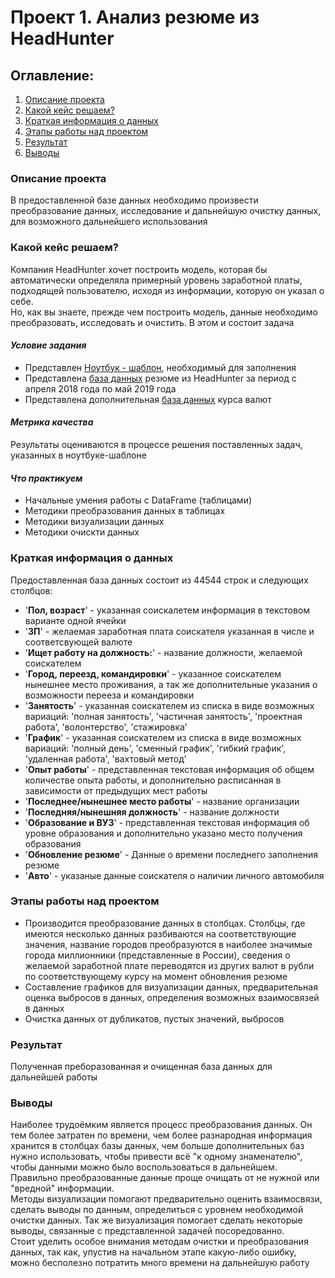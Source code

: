 # Проект 1. Анализ резюме из HeadHunter

## Оглавление:
1. [Описание проекта](README.md#Описание-проекта)
2. [Какой кейс решаем?](README.md#Какой-кейс-решаем?)
3. [Краткая информация о данных](README.md#Краткая-информация-о-данных)
4. [Этапы работы над проектом](README.md#Этапы-работы-над-проектом)
5. [Результат](README.md#Результат)
6. [Выводы](README.md#Выводы)

### Описание проекта
В предоставленной базе данных необходимо произвести преобразование данных, исследование и дальнейшую очистку данных, для возможного дальнейшего использования

### Какой кейс решаем?
Компания HeadHunter хочет построить модель, которая бы автоматически определяла примерный уровень заработной платы, подходящей пользователю, исходя из информации, которую он указал о себе.  
Но, как вы знаете, прежде чем построить модель, данные необходимо преобразовать, исследовать и очистить. В этом и состоит задача
#### *Условие задания*
* Представлен [Ноутбук - шаблон](https://lms.skillfactory.ru/assets/courseware/v1/1577d067038f8073197105c174f05822/asset-v1:SkillFactory+DST-3.0+28FEB2021+type@asset+block/Project-1._%D0%9D%D0%BE%D1%83%D1%82%D0%B1%D1%83%D0%BA-%D1%88%D0%B0%D0%B1%D0%BB%D0%BE%D0%BD.ipynb), необходимый для заполнения
* Представлена [база данных](https://drive.google.com/file/d/1zBWc0N1T1Ds5JKJ55wlfhpF9QYuPK2-_/view?usp=sharing) резюме из HeadHunter за период с апреля 2018 года по май 2019 года
* Представлена дополнительная [база данных](https://drive.google.com/file/d/1pbGfQG35AO6bR-wEmhLniHMIS8vXCoaE/view?usp=sharing) курса валют
#### *Метрика качества*
Результаты оцениваются в процессе решения поставленных задач, указанных в ноутбуке-шаблоне
#### *Что практикуем*
* Начальные умения работы с DataFrame (таблицами)
* Методики преобразования данных в таблицах
* Методики визуализации данных
* Методики очискти данных

### Краткая информация о данных
Предоставленная база данных состоит из 44544 строк и следующих столбцов: 
* '**Пол, возраст**' - указанная соискалетем информация в текстовом варианте одной ячейки
* '**ЗП**' - желаемая заработная плата соискателя указанная в числе и соответсвующей валюте
* '**Ищет работу на должность:**' - название должности, желаемой соискателем
* '**Город, переезд, командировки**' - указанное соискателем нынешнее место проживания, а так же дополнительные указания о возможности перееза и командировки
* '**Занятость**' - указанная соискателем из списка в виде возможных вариаций: 'полная занятость', 'частичная занятость', 'проектная работа', 'волонтерство', 'стажировка'
* '**График**' - указанная соискателем из списка в виде возможных вариаций: 'полный день', 'сменный график', 'гибкий график', 'удаленная работа', 'вахтовый метод'
* '**Опыт работы**' - представленная текстовая информация об общем количестве опыта работы, и дополнительно расписанная в зависимости от предыдущих мест работы
* '**Последнее/нынешнее место работы**' - название организации
* '**Последняя/нынешняя должность**' - название должности
* '**Образование и ВУЗ**' - представленная текстовая информация об уровне образования и дополнительно указано место получения образования
* '**Обновление резюме**' - Данные о времени последнего заполнения резюме
* '**Авто**' - указаные данные соискателя о наличии личного автомобиля

### Этапы работы над проектом
* Производится преобразование данных в столбцах. Столбцы, где имеются несколько данных разбиваются на соответствующие значения, название городов преобразуются в наиболее значимые города миллионники (представленные в России), сведения о желаемой заработной плате переводятся из других валют в рубли по соответствующему курсу на момент обновления резюме
* Составление графиков для визуализации данных, предварительная оценка выбросов в данных, определения возможных взаимосвязей в данных
* Очистка данных от дубликатов, пустых значений, выбросов

### Результат
Полученная преборазованная и очищенная база данных для дальнейшей работы

### Выводы
Наиболее трудоёмким является процесс преобразования данных. Он тем более затратен по времени, чем более разнародная информация хранится в столбцах базы данных, чем больше дополнительных баз нужно использовать, чтобы привести всё "к одному знаменателю", чтобы данными можно было воспользоваться в дальнейшем. Правильно преобразованные данные проще очищать от не нужной или "вредной" информации.  
Методы визуализации помогают предварительно оценить взаимосвязи, сделать выводы по данным, определиться с уровнем необходимой очистки данных. Так же визуализация помогает сделать некоторые выводы, связанные с представленной задачей посоредованно.  
Стоит уделить особое внимания методам очистки и преобразования данных, так как, упустив на начальном этапе какую-либо ошибку, можно бесполезно потратить много времени на дальнейшую работу
